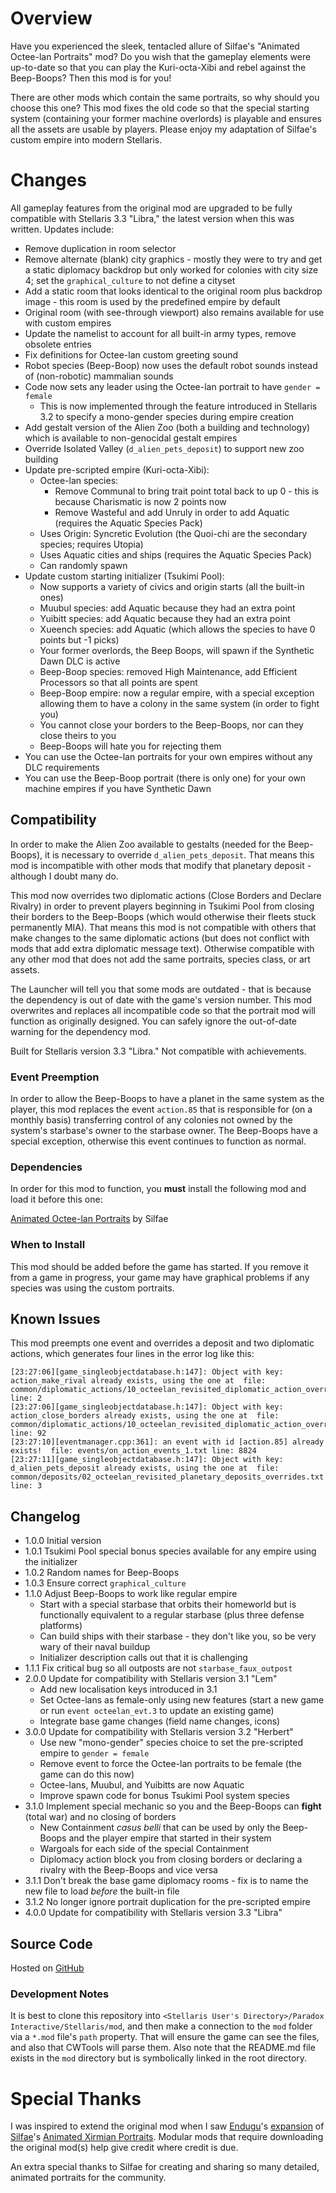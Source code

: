 # Overview

Have you experienced the sleek, tentacled allure of Silfae's "Animated Octee-lan Portraits" mod?  Do you wish that the gameplay elements were up-to-date so that you can play the Kuri-octa-Xibi and rebel against the Beep-Boops?  Then this mod is for you!

There are other mods which contain the same portraits, so why should you choose this one?  This mod fixes the old code so that the special starting system (containing your former machine overlords) is playable and ensures all the assets are usable by players.  Please enjoy my adaptation of Silfae's custom empire into modern Stellaris.

# Changes

All gameplay features from the original mod are upgraded to be fully compatible with Stellaris 3.3 "Libra," the latest version when this was written.  Updates include:

* Remove duplication in room selector
* Remove alternate (blank) city graphics - mostly they were to try and get a static diplomacy backdrop but only worked for colonies with city size 4; set the `graphical_culture` to not define a cityset
* Add a static room that looks identical to the original room plus backdrop image - this room is used by the predefined empire by default
* Original room (with see-through viewport) also remains available for use with custom empires
* Update the namelist to account for all built-in army types, remove obsolete entries
* Fix definitions for Octee-lan custom greeting sound
* Robot species (Beep-Boop) now uses the default robot sounds instead of (non-robotic) mammalian sounds
* Code now sets any leader using the Octee-lan portrait to have `gender = female`
    * This is now implemented through the feature introduced in Stellaris 3.2 to specify a mono-gender species during empire creation
* Add gestalt version of the Alien Zoo (both a building and technology) which is available to non-genocidal gestalt empires
* Override Isolated Valley (`d_alien_pets_deposit`) to support new zoo building
* Update pre-scripted empire (Kuri-octa-Xibi):
    * Octee-lan species:
        * Remove Communal to bring trait point total back to up 0 - this is because Charismatic is now 2 points now
        * Remove Wasteful and add Unruly in order to add Aquatic (requires the Aquatic Species Pack)
    * Uses Origin: Syncretic Evolution (the Quoi-chi are the secondary species; requires Utopia)
    * Uses Aquatic cities and ships (requires the Aquatic Species Pack)
    * Can randomly spawn
* Update custom starting initializer (Tsukimi Pool):
    * Now supports a variety of civics and origin starts (all the built-in ones)
    * Muubul species: add Aquatic because they had an extra point
    * Yuibitt species: add Aquatic because they had an extra point
    * Xueench species: add Aquatic (which allows the species to have 0 points but -1 picks)
    * Your former overlords, the Beep Boops, will spawn if the Synthetic Dawn DLC is active
    * Beep-Boop species: removed High Maintenance, add Efficient Processors so that all points are spent
    * Beep-Boop empire: now a regular empire, with a special exception allowing them to have a colony in the same system (in order to fight you)
    * You cannot close your borders to the Beep-Boops, nor can they close theirs to you
    * Beep-Boops will hate you for rejecting them
* You can use the Octee-lan portraits for your own empires without any DLC requirements
* You can use the Beep-Boop portrait (there is only one) for your own machine empires if you have Synthetic Dawn

## Compatibility

In order to make the Alien Zoo available to gestalts (needed for the Beep-Boops), it is necessary to override `d_alien_pets_deposit`.  That means this mod is incompatible with other mods that modify that planetary deposit - although I doubt many do.

This mod now overrides two diplomatic actions (Close Borders and Declare Rivalry) in order to prevent players beginning in Tsukimi Pool from closing their borders to the Beep-Boops (which would otherwise their fleets stuck permanently MIA).  That means this mod is not compatible with others that make changes to the same diplomatic actions (but does not conflict with mods that add extra diplomatic message text).  Otherwise compatible with any other mod that does not add the same portraits, species class, or art assets.

The Launcher will tell you that some mods are outdated - that is because the dependency is out of date with the game's version number.  This mod overwrites and replaces all incompatible code so that the portrait mod will function as originally designed.  You can safely ignore the out-of-date warning for the dependency mod.

Built for Stellaris version 3.3 "Libra."  Not compatible with achievements.

### Event Preemption

In order to allow the Beep-Boops to have a planet in the same system as the player, this mod replaces the event `action.85` that is responsible for (on a monthly basis) transferring control of any colonies not owned by the system's starbase's owner to the starbase owner. The Beep-Boops have a special exception, otherwise this event continues to function as normal.

### Dependencies

In order for this mod to function, you **must** install the following mod and load it before this one:

[Animated Octee-lan Portraits](https://steamcommunity.com/sharedfiles/filedetails/?id=929140455) by Silfae

### When to Install

This mod should be added before the game has started.  If you remove it from a game in progress, your game may have graphical problems if any species was using the custom portraits.

## Known Issues

This mod preempts one event and overrides a deposit and two diplomatic actions, which generates four lines in the error log like this:

```
[23:27:06][game_singleobjectdatabase.h:147]: Object with key: action_make_rival already exists, using the one at  file: common/diplomatic_actions/10_octeelan_revisited_diplomatic_action_overrides.txt line: 2
[23:27:06][game_singleobjectdatabase.h:147]: Object with key: action_close_borders already exists, using the one at  file: common/diplomatic_actions/10_octeelan_revisited_diplomatic_action_overrides.txt line: 92
[23:27:10][eventmanager.cpp:361]: an event with id [action.85] already exists!  file: events/on_action_events_1.txt line: 8824
[23:27:11][game_singleobjectdatabase.h:147]: Object with key: d_alien_pets_deposit already exists, using the one at  file: common/deposits/02_octeelan_revisited_planetary_deposits_overrides.txt line: 3
```

## Changelog

* 1.0.0 Initial version
* 1.0.1 Tsukimi Pool special bonus species available for any empire using the initializer
* 1.0.2 Random names for Beep-Boops
* 1.0.3 Ensure correct `graphical_culture`
* 1.1.0 Adjust Beep-Boops to work like regular empire
    * Start with a special starbase that orbits their homeworld but is functionally equivalent to a regular starbase (plus three defense platforms)
    * Can build ships with their starbase - they don't like you, so be very wary of their naval buildup
    * Initializer description calls out that it is challenging
* 1.1.1 Fix critical bug so all outposts are not `starbase_faux_outpost`
* 2.0.0 Update for compatibility with Stellaris version 3.1 "Lem"
    * Add new localisation keys introduced in 3.1
    * Set Octee-lans as female-only using new features (start a new game or run `event octeelan_evt.3` to update an existing game)
    * Integrate base game changes (field name changes, icons)
* 3.0.0 Update for compatibility with Stellaris version 3.2 "Herbert"
    * Use new "mono-gender" species choice to set the pre-scripted empire to `gender = female`
    * Remove event to force the Octee-lan portraits to be female (the game can do this now)
    * Octee-lans, Muubul, and Yuibitts are now Aquatic
    * Improve spawn code for bonus Tsukimi Pool system species
* 3.1.0 Implement special mechanic so you and the Beep-Boops can **fight** (total war) and no closing of borders
    * New Containment _casus belli_ that can be used by only the Beep-Boops and the player empire that started in their system
    * Wargoals for each side of the special Containment
    * Diplomacy action block you from closing borders or declaring a rivalry with the Beep-Boops and vice versa
* 3.1.1 Don't break the base game diplomacy rooms - fix is to name the new file to load _before_ the built-in file
* 3.1.2 No longer ignore portrait duplication for the pre-scripted empire
* 4.0.0 Update for compatibility with Stellaris version 3.3 "Libra"

## Source Code

Hosted on [GitHub](https://github.com/corsairmarks/octeelan_portraits_revisited)

### Development Notes

It is best to clone this repository into `<Stellaris User's Directory>/Paradox Interactive/Stellaris/mod`, and then make a connection to the `mod` folder via a `*.mod` file's `path` property.  That will ensure the game can see the files, and also that CWTools will parse them.  Also note that the README.md file exists in the `mod` directory but is symbolically linked in the root directory.

# Special Thanks

I was inspired to extend the original mod when I saw [Endugu](https://steamcommunity.com/profiles/76561198037630876/myworkshopfiles/)'s [expansion](https://steamcommunity.com/sharedfiles/filedetails/?id=1584824947) of [Silfae](https://steamcommunity.com/profiles/76561198021525667/myworkshopfiles/)'s [Animated Xirmian Portraits](https://steamcommunity.com/workshop/filedetails/?id=881118424).  Modular mods that require downloading the original mod(s) help give credit where credit is due.

An extra special thanks to Silfae for creating and sharing so many detailed, animated portraits for the community.